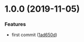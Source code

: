 # 1.0.0 (2019-11-05)


### Features

* first commit ([1ad650d](https://github.com/eclass/template-semantic-release-plugin/commit/1ad650da487ed359cca55cd729ba8264695a43b7))

